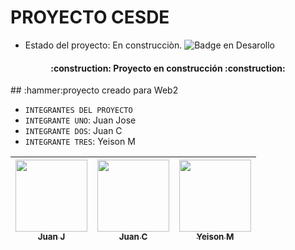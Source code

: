 <h1>PROYECTO CESDE</h1>

- Estado del proyecto: En construcciòn.
![Badge en Desarollo](https://static.vecteezy.com/system/resources/previews/002/822/240/large_2x/under-construction-building-vector.jpg)
<h4 align="center">
:construction: Proyecto en construcción :construction:
</h4>
## :hammer:proyecto creado para Web2

- `INTEGRANTES DEL PROYECTO `
- `INTEGRANTE UNO`: Juan Jose
- `INTEGRANTE DOS`: Juan C
- `INTEGRANTE TRES`: Yeison M

| [<img src="https://th.bing.com/th/id/OIP.bC4ZhYybBmDXtCPUU8SqigHaIu?rs=1&pid=ImgDetMain" width=115><br><sub>Juan J</sub>](https://github.com/camilafernanda) |  [<img src="[https://th.bing.com/th/id/OIP.bC4ZhYybBmDXtCPUU8SqigHaIu?rs=1&pid=ImgDetMain](https://media.istockphoto.com/vectors/man-shrugs-and-spreads-his-hands-in-confusion-vector-id1366014326?k=20&m=1366014326&s=170667a&w=0&h=CgcGkrGueB5gRRGf1Rhgg7OnUgtuSc3qwYeBE8Yn9oc=)" width=115><br><sub>Juan C</sub>]([https://github.com/guilhermeonrails](https://github.com/ellenpimentel)) |  [<img src="https://th.bing.com/th/id/OIP.bC4ZhYybBmDXtCPUU8SqigHaIu?rs=1&pid=ImgDetMain" width=115><br><sub>Yeison M</sub>](https://github.com/genesysaluralatam) |
| :---: | :---: | :---: |

